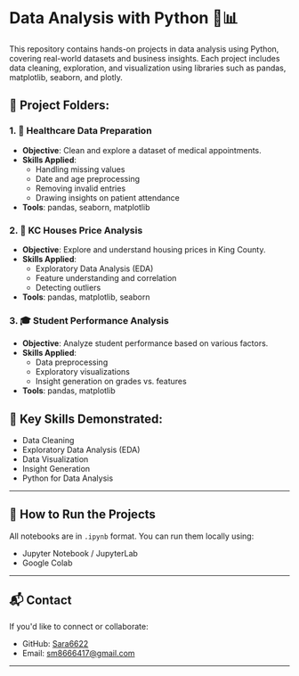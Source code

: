 # Data Analysis with Python 🐍📊

This repository contains hands-on projects in data analysis using Python, covering real-world datasets and business insights. Each project includes data cleaning, exploration, and visualization using libraries such as pandas, matplotlib, seaborn, and plotly.

## 📁 Project Folders:

### 1. 🏥 Healthcare Data Preparation
- **Objective**: Clean and explore a dataset of medical appointments.
- **Skills Applied**:
  - Handling missing values
  - Date and age preprocessing
  - Removing invalid entries
  - Drawing insights on patient attendance
- **Tools**: pandas, seaborn, matplotlib

### 2. 🏡 KC Houses Price Analysis
- **Objective**: Explore and understand housing prices in King County.
- **Skills Applied**:
  - Exploratory Data Analysis (EDA)
  - Feature understanding and correlation
  - Detecting outliers
- **Tools**: pandas, matplotlib, seaborn

### 3. 🎓 Student Performance Analysis
- **Objective**: Analyze student performance based on various factors.
- **Skills Applied**:
  - Data preprocessing
  - Exploratory visualizations
  - Insight generation on grades vs. features
- **Tools**: pandas, matplotlib

## 📌 Key Skills Demonstrated:
- Data Cleaning
- Exploratory Data Analysis (EDA)
- Data Visualization
- Insight Generation
- Python for Data Analysis

---

## 🚀 How to Run the Projects
All notebooks are in `.ipynb` format. You can run them locally using:
- Jupyter Notebook / JupyterLab
- Google Colab

---

## 📬 Contact
If you'd like to connect or collaborate:
- GitHub: [Sara6622](https://github.com/Sara6622)
- Email: sm8666417@gmail.com

---
